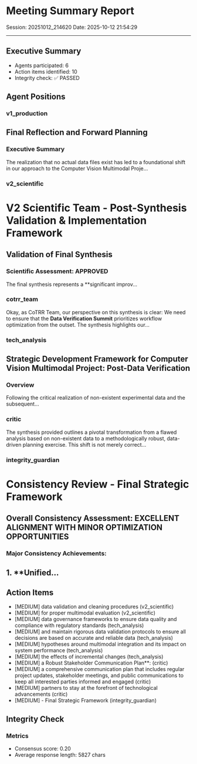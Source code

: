 # Meeting Summary Report
Session: 20251012_214620
Date: 2025-10-12 21:54:29

---


## Executive Summary

- Agents participated: 6
- Action items identified: 10
- Integrity check: ✅ PASSED

## Agent Positions


### v1_production
## Final Reflection and Forward Planning

### Executive Summary

The realization that no actual data files exist has led to a foundational shift in our approach to the Computer Vision Multimodal Proje...

### v2_scientific
# V2 Scientific Team - Post-Synthesis Validation & Implementation Framework

## Validation of Final Synthesis

### Scientific Assessment: APPROVED
The final synthesis represents a **significant improv...

### cotrr_team
Okay, as CoTRR Team, our perspective on this synthesis is clear: We need to ensure that the **Data Verification Summit** prioritizes workflow optimization from the outset. The synthesis highlights our...

### tech_analysis
## Strategic Development Framework for Computer Vision Multimodal Project: Post-Data Verification

### Overview

Following the critical realization of non-existent experimental data and the subsequent...

### critic
The synthesis provided outlines a pivotal transformation from a flawed analysis based on non-existent data to a methodologically robust, data-driven planning exercise. This shift is not merely correct...

### integrity_guardian
# Consistency Review - Final Strategic Framework

## Overall Consistency Assessment: **EXCELLENT ALIGNMENT WITH MINOR OPTIMIZATION OPPORTUNITIES**

### Major Consistency Achievements:

## 1. **Unified...

## Action Items

- [MEDIUM] data validation and cleaning procedures (v2_scientific)
- [MEDIUM] for proper multimodal evaluation (v2_scientific)
- [MEDIUM] data governance frameworks to ensure data quality and compliance with regulatory standards (tech_analysis)
- [MEDIUM] and maintain rigorous data validation protocols to ensure all decisions are based on accurate and reliable data (tech_analysis)
- [MEDIUM] hypotheses around multimodal integration and its impact on system performance (tech_analysis)
- [MEDIUM] the effects of incremental changes (tech_analysis)
- [MEDIUM] a Robust Stakeholder Communication Plan**: (critic)
- [MEDIUM] a comprehensive communication plan that includes regular project updates, stakeholder meetings, and public communications to keep all interested parties informed and engaged (critic)
- [MEDIUM] partners to stay at the forefront of technological advancements (critic)
- [MEDIUM] - Final Strategic Framework (integrity_guardian)

## Integrity Check


### Metrics
- Consensus score: 0.20
- Average response length: 5827 chars